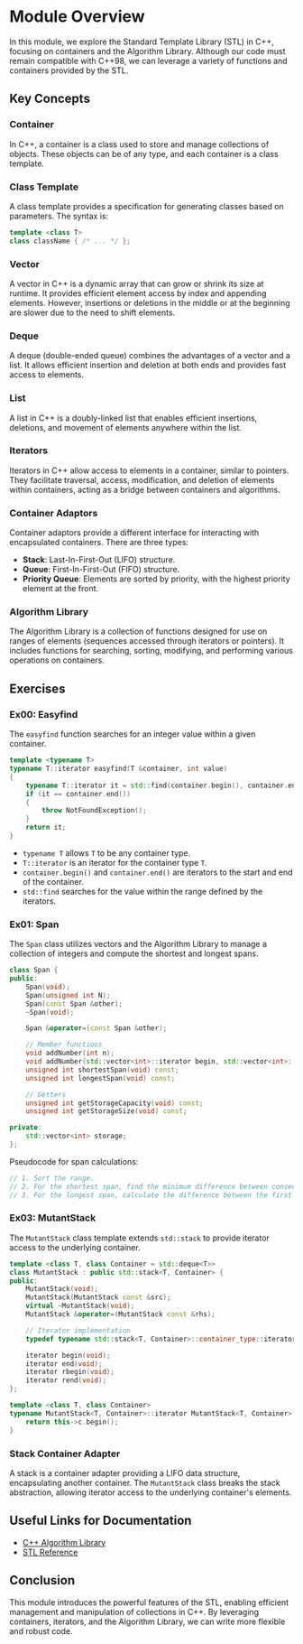 # Module Overview

In this module, we explore the Standard Template Library (STL) in C++, focusing on containers and the Algorithm Library. Although our code must remain compatible with C++98, we can leverage a variety of functions and containers provided by the STL.

## Key Concepts

### Container
In C++, a container is a class used to store and manage collections of objects. These objects can be of any type, and each container is a class template.

### Class Template
A class template provides a specification for generating classes based on parameters. The syntax is:
```cpp
template <class T> 
class className { /* ... */ };
```

### Vector
A vector in C++ is a dynamic array that can grow or shrink its size at runtime. It provides efficient element access by index and appending elements. However, insertions or deletions in the middle or at the beginning are slower due to the need to shift elements.

### Deque
A deque (double-ended queue) combines the advantages of a vector and a list. It allows efficient insertion and deletion at both ends and provides fast access to elements.

### List
A list in C++ is a doubly-linked list that enables efficient insertions, deletions, and movement of elements anywhere within the list.

### Iterators
Iterators in C++ allow access to elements in a container, similar to pointers. They facilitate traversal, access, modification, and deletion of elements within containers, acting as a bridge between containers and algorithms.

### Container Adaptors
Container adaptors provide a different interface for interacting with encapsulated containers. There are three types:
- **Stack**: Last-In-First-Out (LIFO) structure.
- **Queue**: First-In-First-Out (FIFO) structure.
- **Priority Queue**: Elements are sorted by priority, with the highest priority element at the front.

### Algorithm Library
The Algorithm Library is a collection of functions designed for use on ranges of elements (sequences accessed through iterators or pointers). It includes functions for searching, sorting, modifying, and performing various operations on containers.

## Exercises

### Ex00: Easyfind

The `easyfind` function searches for an integer value within a given container.

```cpp
template <typename T>
typename T::iterator easyfind(T &container, int value)
{
    typename T::iterator it = std::find(container.begin(), container.end(), value);
    if (it == container.end())
    {
        throw NotFoundException();
    }
    return it;
}
```

- `typename T` allows `T` to be any container type.
- `T::iterator` is an iterator for the container type `T`.
- `container.begin()` and `container.end()` are iterators to the start and end of the container.
- `std::find` searches for the value within the range defined by the iterators.

### Ex01: Span

The `Span` class utilizes vectors and the Algorithm Library to manage a collection of integers and compute the shortest and longest spans.

```cpp
class Span {
public:
    Span(void);
    Span(unsigned int N);
    Span(const Span &other);
    ~Span(void);

    Span &operator=(const Span &other);

    // Member functions
    void addNumber(int n);
    void addNumber(std::vector<int>::iterator begin, std::vector<int>::iterator end);
    unsigned int shortestSpan(void) const;
    unsigned int longestSpan(void) const;

    // Getters
    unsigned int getStorageCapacity(void) const;
    unsigned int getStorageSize(void) const;

private:
    std::vector<int> storage;
};
```

Pseudocode for span calculations:
```cpp
// 1. Sort the range.
// 2. For the shortest span, find the minimum difference between consecutive elements.
// 3. For the longest span, calculate the difference between the first and last elements.
```

### Ex03: MutantStack

The `MutantStack` class template extends `std::stack` to provide iterator access to the underlying container.

```cpp
template <class T, class Container = std::deque<T>>
class MutantStack : public std::stack<T, Container> {
public:
    MutantStack(void);
    MutantStack(MutantStack const &src);
    virtual ~MutantStack(void);
    MutantStack &operator=(MutantStack const &rhs);

    // Iterator implementation
    typedef typename std::stack<T, Container>::container_type::iterator iterator;

    iterator begin(void);
    iterator end(void);
    iterator rbegin(void);
    iterator rend(void);
};

template <class T, class Container>
typename MutantStack<T, Container>::iterator MutantStack<T, Container>::begin() {
    return this->c.begin();
}
```

### Stack Container Adapter

A stack is a container adapter providing a LIFO data structure, encapsulating another container. The `MutantStack` class breaks the stack abstraction, allowing iterator access to the underlying container's elements.

## Useful Links for Documentation

- [C++ Algorithm Library](https://cplusplus.com/reference/algorithm/)
- [STL Reference](https://cplusplus.com/reference/stl/)

## Conclusion

This module introduces the powerful features of the STL, enabling efficient management and manipulation of collections in C++. By leveraging containers, iterators, and the Algorithm Library, we can write more flexible and robust code.